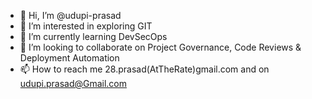 - 👋 Hi, I’m @udupi-prasad
- 👀 I’m interested in exploring GIT
- 🌱 I’m currently learning DevSecOps
- 💞️ I’m looking to collaborate on Project Governance, Code Reviews & Deployment Automation
- 📫 How to reach me 28.prasad(AtTheRate)gmail.com and on udupi.prasad@Gmail.com

<!---
udupi-prasad/udupi-prasad is a ✨ special ✨ repository because its `README.md` (this file) appears on your GitHub profile.
You can click the Preview link to take a look at your changes.
--->
